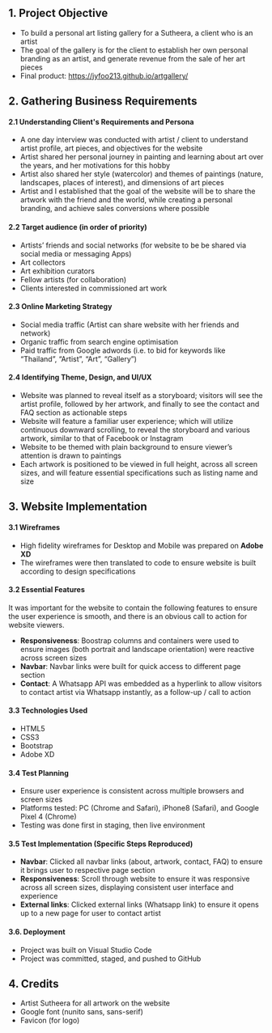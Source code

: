 ## 1. Project Objective

-	To build a personal art listing gallery for a Sutheera, a client who is an artist 
-	The goal of the gallery is for the client to establish her own personal branding as an artist, and generate revenue from the sale of her art pieces
- Final product: https://jyfoo213.github.io/artgallery/

## 2. Gathering Business Requirements
#### 2.1 Understanding Client's Requirements and Persona

-	A one day interview was conducted with artist / client to understand artist profile, art pieces, and objectives for the website
-	Artist shared her personal journey in painting and learning about art over the years, and her motivations for this hobby
-	Artist also shared her style (watercolor) and themes of paintings (nature, landscapes, places of interest), and dimensions of art pieces
-	Artist and I established that the goal of the website will be to share the artwork with the friend and the world, while creating a personal branding, and achieve sales conversions where possible

#### 2.2 Target audience (in order of priority)
-	Artists’ friends and social networks (for website to be be shared via social media or messaging Apps)
-	Art collectors
-	Art exhibition curators
-	Fellow artists (for collaboration)
-	Clients interested in commissioned art work

#### 2.3 Online Marketing Strategy
-	Social media traffic (Artist can share website with her friends and network)
-	Organic traffic from search engine optimisation
-	Paid traffic from Google adwords (i.e. to bid for keywords like “Thailand”, “Artist”, “Art”, “Gallery”)

#### 2.4 Identifying Theme, Design, and UI/UX 
-	Website was planned to reveal itself as a storyboard; visitors will see the artist profile, followed by her artwork, and finally to see the contact and FAQ section as actionable steps
-	Website will feature a familiar user experience; which will utilize continuous downward scrolling, to reveal the storyboard and various artwork, similar to that of Facebook or Instagram
-	Website to be themed with plain background to ensure viewer’s attention is drawn to paintings
-	Each artwork is positioned to be viewed in full height, across all screen sizes, and will feature essential specifications such as listing name and size

## 3. Website Implementation 
#### 3.1 Wireframes
-	High fidelity wireframes for Desktop and Mobile was prepared on **Adobe XD**
-	The wireframes were then translated to code to ensure website is built according to design specifications

#### 3.2 Essential Features
It was important for the website to contain the following features to ensure the user experience is smooth, and there is an obvious call to action for website viewers.
-	**Responsiveness**: Boostrap columns and containers were used to ensure images (both portrait and landscape orientation) were reactive across screen sizes
-	**Navbar**: Navbar links were built for quick access to different page section
-	**Contact**: A Whatsapp API was embedded as a hyperlink to allow visitors to contact artist via Whatsapp instantly, as a follow-up / call to action

#### 3.3 Technologies Used
-	HTML5
-	CSS3
-	Bootstrap
-	Adobe XD

#### 3.4 Test Planning
-	Ensure user experience is consistent across multiple browsers and screen sizes
-	Platforms tested: PC (Chrome and Safari), iPhone8 (Safari), and Google Pixel 4 (Chrome)
-	Testing was done first in staging, then live environment

#### 3.5 Test Implementation (Specific Steps Reproduced)
-	**Navbar**: Clicked all navbar links (about, artwork, contact, FAQ) to ensure it brings user to respective page section
-	**Responsiveness**: Scroll through website to ensure it was responsive across all screen sizes, displaying consistent user interface and experience
-	**External links**: Clicked external links (Whatsapp link) to ensure it opens up to a new page for user to contact artist

#### 3.6. Deployment
-	Project was built on Visual Studio Code
-	Project was committed, staged, and pushed to GitHub

## 4. Credits
-	Artist Sutheera for all artwork on the website
-	Google font (nunito sans, sans-serif)
-	Favicon (for logo)

